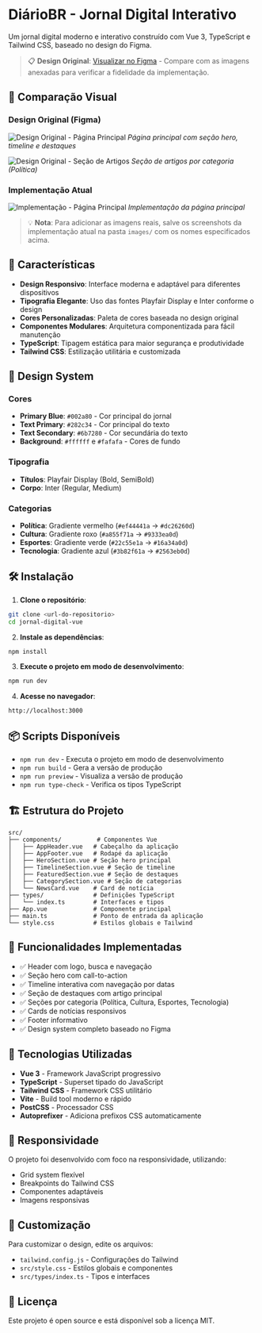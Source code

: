 # DiárioBR - Jornal Digital Interativo

Um jornal digital moderno e interativo construído com Vue 3, TypeScript e Tailwind CSS, baseado no design do Figma.

> 📋 **Design Original**: [Visualizar no Figma](https://www.figma.com/design/plYpoHTWoMAxhAHMn5lRPg/jornal-template?node-id=1-1267&t=xKXHWVubotBkjVtr-4) - Compare com as imagens anexadas para verificar a fidelidade da implementação.

## 📸 Comparação Visual

### Design Original (Figma)
![Design Original - Página Principal](images/figma-design-home.png)
*Página principal com seção hero, timeline e destaques*

![Design Original - Seção de Artigos](images/figma-design-articles.png)
*Seção de artigos por categoria (Política)*

### Implementação Atual
![Implementação - Página Principal](images/implementation-home.png)
*Implementação da página principal*

> 💡 **Nota**: Para adicionar as imagens reais, salve os screenshots da implementação atual na pasta `images/` com os nomes especificados acima.

## 🚀 Características

- **Design Responsivo**: Interface moderna e adaptável para diferentes dispositivos
- **Tipografia Elegante**: Uso das fontes Playfair Display e Inter conforme o design
- **Cores Personalizadas**: Paleta de cores baseada no design original
- **Componentes Modulares**: Arquitetura componentizada para fácil manutenção
- **TypeScript**: Tipagem estática para maior segurança e produtividade
- **Tailwind CSS**: Estilização utilitária e customizada

## 🎨 Design System

### Cores
- **Primary Blue**: `#002a80` - Cor principal do jornal
- **Text Primary**: `#282c34` - Cor principal do texto
- **Text Secondary**: `#6b7280` - Cor secundária do texto
- **Background**: `#ffffff` e `#fafafa` - Cores de fundo

### Tipografia
- **Títulos**: Playfair Display (Bold, SemiBold)
- **Corpo**: Inter (Regular, Medium)

### Categorias
- **Política**: Gradiente vermelho (`#ef44441a` → `#dc26260d`)
- **Cultura**: Gradiente roxo (`#a855f71a` → `#9333ea0d`)
- **Esportes**: Gradiente verde (`#22c55e1a` → `#16a34a0d`)
- **Tecnologia**: Gradiente azul (`#3b82f61a` → `#2563eb0d`)

## 🛠️ Instalação

1. **Clone o repositório**:
```bash
git clone <url-do-repositorio>
cd jornal-digital-vue
```

2. **Instale as dependências**:
```bash
npm install
```

3. **Execute o projeto em modo de desenvolvimento**:
```bash
npm run dev
```

4. **Acesse no navegador**:
```
http://localhost:3000
```

## 📦 Scripts Disponíveis

- `npm run dev` - Executa o projeto em modo de desenvolvimento
- `npm run build` - Gera a versão de produção
- `npm run preview` - Visualiza a versão de produção
- `npm run type-check` - Verifica os tipos TypeScript

## 🏗️ Estrutura do Projeto

```
src/
├── components/          # Componentes Vue
│   ├── AppHeader.vue   # Cabeçalho da aplicação
│   ├── AppFooter.vue   # Rodapé da aplicação
│   ├── HeroSection.vue # Seção hero principal
│   ├── TimelineSection.vue # Seção de timeline
│   ├── FeaturedSection.vue # Seção de destaques
│   ├── CategorySection.vue # Seção de categorias
│   └── NewsCard.vue    # Card de notícia
├── types/              # Definições TypeScript
│   └── index.ts        # Interfaces e tipos
├── App.vue             # Componente principal
├── main.ts             # Ponto de entrada da aplicação
└── style.css           # Estilos globais e Tailwind
```

## 🎯 Funcionalidades Implementadas

- ✅ Header com logo, busca e navegação
- ✅ Seção hero com call-to-action
- ✅ Timeline interativa com navegação por datas
- ✅ Seção de destaques com artigo principal
- ✅ Seções por categoria (Política, Cultura, Esportes, Tecnologia)
- ✅ Cards de notícias responsivos
- ✅ Footer informativo
- ✅ Design system completo baseado no Figma

## 🔧 Tecnologias Utilizadas

- **Vue 3** - Framework JavaScript progressivo
- **TypeScript** - Superset tipado do JavaScript
- **Tailwind CSS** - Framework CSS utilitário
- **Vite** - Build tool moderno e rápido
- **PostCSS** - Processador CSS
- **Autoprefixer** - Adiciona prefixos CSS automaticamente

## 📱 Responsividade

O projeto foi desenvolvido com foco na responsividade, utilizando:
- Grid system flexível
- Breakpoints do Tailwind CSS
- Componentes adaptáveis
- Imagens responsivas

## 🎨 Customização

Para customizar o design, edite os arquivos:
- `tailwind.config.js` - Configurações do Tailwind
- `src/style.css` - Estilos globais e componentes
- `src/types/index.ts` - Tipos e interfaces

## 📄 Licença

Este projeto é open source e está disponível sob a licença MIT.
